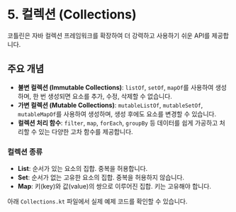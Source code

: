 # 5. 컬렉션 (Collections)

코틀린은 자바 컬렉션 프레임워크를 확장하여 더 강력하고 사용하기 쉬운 API를 제공합니다.

## 주요 개념

- **불변 컬렉션 (Immutable Collections)**: `listOf`, `setOf`, `mapOf`를 사용하여 생성하며, 한 번 생성되면 요소를 추가, 수정, 삭제할 수 없습니다.
- **가변 컬렉션 (Mutable Collections)**: `mutableListOf`, `mutableSetOf`, `mutableMapOf`를 사용하여 생성하며, 생성 후에도 요소를 변경할 수 있습니다.
- **컬렉션 처리 함수**: `filter`, `map`, `forEach`, `groupBy` 등 데이터를 쉽게 가공하고 처리할 수 있는 다양한 고차 함수를 제공합니다.

### 컬렉션 종류

- **List**: 순서가 있는 요소의 집합. 중복을 허용합니다.
- **Set**: 순서가 없는 고유한 요소의 집합. 중복을 허용하지 않습니다.
- **Map**: 키(key)와 값(value)의 쌍으로 이루어진 집합. 키는 고유해야 합니다.

아래 `Collections.kt` 파일에서 실제 예제 코드를 확인할 수 있습니다.
